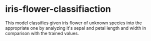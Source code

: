 # iris-flower-classifiaction
This model classifies given iris flower of unknown species into the appropriate one by analyzing it's sepal and petal length and width in comparison with the trained values.
